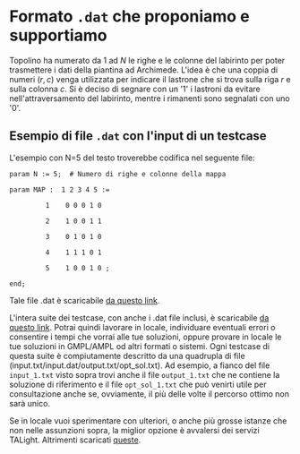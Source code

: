 # Formato `.dat` che proponiamo e supportiamo

Topolino ha numerato da $1$ ad $N$ le righe e le colonne del labirinto per poter trasmettere i dati della piantina ad Archimede. L'idea è che una coppia di numeri $(r, c)$ venga utilizzata per indicare il lastrone che si trova sulla riga $r$ e sulla colonna $c$. Si è deciso di segnare con un '1' i lastroni da evitare nell'attraversamento del labirinto, mentre i rimanenti sono segnalati con uno '0'.

## Esempio di file `.dat` con l'input di un testcase

L'esempio con N=5 del testo troverebbe codifica nel seguente file:

```
param N := 5;  # Numero di righe e colonne della mappa

param MAP :  1 2 3 4 5 :=

         1    0 0 0 1 0

         2    1 0 0 1 1

         3    0 1 0 1 0

         4    1 1 1 0 1

         5    1 0 0 1 0 ;

end;
```

Tale file .dat è scaricabile [da questo link](input_1.dat).

L'intera suite dei testcase, con anche i .dat file inclusi, è scaricabile [da questo link](testcases-dat.zip). Potrai quindi lavorare in locale, individuare eventuali errori o consentire i tempi che vorrai alle tue soluzioni, oppure provare in locale le tue soluzioni in GMPL/AMPL od altri formati o sistemi. Ogni testcase di questa suite è compiutamente descritto da una quadrupla di file (input.txt/input.dat/output.txt/opt_sol.txt). Ad esempio, a fianco del file `input_1.txt` visto sopra trovi anche il file `output_1.txt` che ne contiene la soluzione di riferimento e il file `opt_sol_1.txt` che può venirti utile per consultazione anche se, ovviamente, il più delle volte il percorso ottimo non sarà unico.

Se in locale vuoi sperimentare con ulteriori, o anche più grosse istanze che non nelle assunzioni sopra, la miglior opzione è avvalersi dei servizi TALight. Altrimenti scaricati [queste](testcases-dat-extra.zip).
